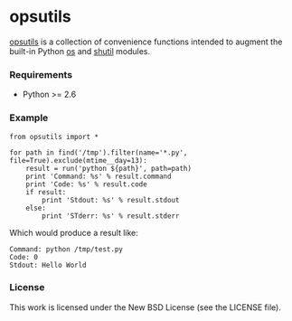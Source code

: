 opsutils
========

[opsutils][opsutils] is a collection of convenience functions intended to
augment the built-in Python [os][os] and [shutil][shutil] modules.

### Requirements

 * Python >= 2.6

### Example

    from opsutils import *

    for path in find('/tmp').filter(name='*.py', file=True).exclude(mtime__day=13):
        result = run('python ${path}', path=path)
        print 'Command: %s' % result.command
        print 'Code: %s' % result.code
        if result:
            print 'Stdout: %s' % result.stdout
        else:
            print 'STderr: %s' % result.stderr

Which would produce a result like:

    Command: python /tmp/test.py
    Code: 0
    Stdout: Hello World

### License

This work is licensed under the New BSD License (see the LICENSE file).

[opsutils]: http://github.com/opsdojo/opsutils/raw/master/opsutils.py
[os]: http://docs.python.org/library/os.html
[shutil]: http://docs.python.org/library/shutil.html

